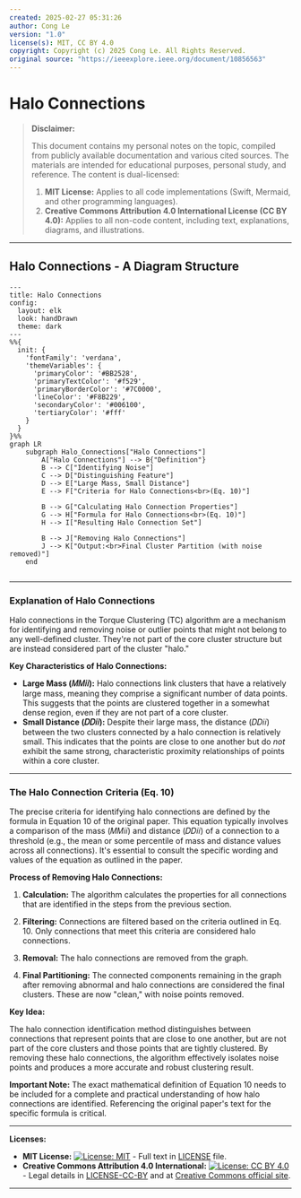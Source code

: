 ```yaml
---
created: 2025-02-27 05:31:26
author: Cong Le
version: "1.0"
license(s): MIT, CC BY 4.0
copyright: Copyright (c) 2025 Cong Le. All Rights Reserved.
original source: "https://ieeexplore.ieee.org/document/10856563"
---
```




# Halo Connections
> **Disclaimer:**
>
> This document contains my personal notes on the topic,
> compiled from publicly available documentation and various cited sources.
> The materials are intended for educational purposes, personal study, and reference.
> The content is dual-licensed:
> 1. **MIT License:** Applies to all code implementations (Swift, Mermaid, and other programming languages).
> 2. **Creative Commons Attribution 4.0 International License (CC BY 4.0):** Applies to all non-code content, including text, explanations, diagrams, and illustrations.
---


## Halo Connections - A Diagram Structure



```mermaid
---
title: Halo Connections
config:
  layout: elk
  look: handDrawn
  theme: dark
---
%%{
  init: {
    'fontFamily': 'verdana',
    'themeVariables': {
      'primaryColor': '#BB2528',
      'primaryTextColor': '#f529',
      'primaryBorderColor': '#7C0000',
      'lineColor': '#F8B229',
      'secondaryColor': '#006100',
      'tertiaryColor': '#fff'
    }
  }
}%%
graph LR
    subgraph Halo_Connections["Halo Connections"]
        A["Halo Connections"] --> B{"Definition"}
        B --> C["Identifying Noise"]
        C --> D["Distinguishing Feature"]
        D --> E["Large Mass, Small Distance"]
        E --> F["Criteria for Halo Connections<br>(Eq. 10)"]
        
        B --> G["Calculating Halo Connection Properties"]
        G --> H["Formula for Halo Connections<br>(Eq. 10)"]
        H --> I["Resulting Halo Connection Set"]
        
        B --> J["Removing Halo Connections"]
        J --> K["Output:<br>Final Cluster Partition (with noise removed)"]
    end
    
```

---


### Explanation of Halo Connections

Halo connections in the Torque Clustering (TC) algorithm are a mechanism for identifying and removing noise or outlier points that might not belong to any well-defined cluster. They're not part of the core cluster structure but are instead considered part of the cluster "halo."

**Key Characteristics of Halo Connections:**

*   **Large Mass (𝑀𝑀𝑖𝑖):**  Halo connections link clusters that have a relatively large mass, meaning they comprise a significant number of data points. This suggests that the points are clustered together in a somewhat dense region, even if they are not part of a core cluster.
*   **Small Distance (𝐷𝐷𝑖𝑖):**  Despite their large mass, the distance (𝐷𝐷𝑖𝑖) between the two clusters connected by a halo connection is relatively small. This indicates that the points are close to one another but do *not* exhibit the same strong, characteristic proximity relationships of points within a core cluster.

---


### The Halo Connection Criteria (Eq. 10)

The precise criteria for identifying halo connections are defined by the formula in Equation 10 of the original paper. This equation typically involves a comparison of the mass (𝑀𝑀𝑖𝑖) and distance (𝐷𝐷𝑖𝑖) of a connection to a threshold (e.g., the mean or some percentile of mass and distance values across all connections).  It's essential to consult the specific wording and values of the equation as outlined in the paper.

**Process of Removing Halo Connections:**

1.  **Calculation:** The algorithm calculates the properties for all connections that are identified in the steps from the previous section.


2.  **Filtering:**  Connections are filtered based on the criteria outlined in Eq. 10. Only connections that meet this criteria are considered halo connections.


3.  **Removal:** The halo connections are removed from the graph.


4.  **Final Partitioning:** The connected components remaining in the graph after removing abnormal and halo connections are considered the final clusters.  These are now "clean," with noise points removed.


**Key Idea:**

The halo connection identification method distinguishes between connections that represent points that are close to one another, but are not part of the core clusters and those points that are tightly clustered.  By removing these halo connections, the algorithm effectively isolates noise points and produces a more accurate and robust clustering result.

**Important Note:** The exact mathematical definition of Equation 10 needs to be included for a complete and practical understanding of how halo connections are identified.  Referencing the original paper's text for the specific formula is critical.




---
**Licenses:**

- **MIT License:**  [![License: MIT](https://img.shields.io/badge/License-MIT-yellow.svg)](LICENSE) - Full text in [LICENSE](LICENSE) file.
- **Creative Commons Attribution 4.0 International:** [![License: CC BY 4.0](https://licensebuttons.net/l/by/4.0/88x31.png)](LICENSE-CC-BY) - Legal details in [LICENSE-CC-BY](LICENSE-CC-BY) and at [Creative Commons official site](http://creativecommons.org/licenses/by/4.0/).

---